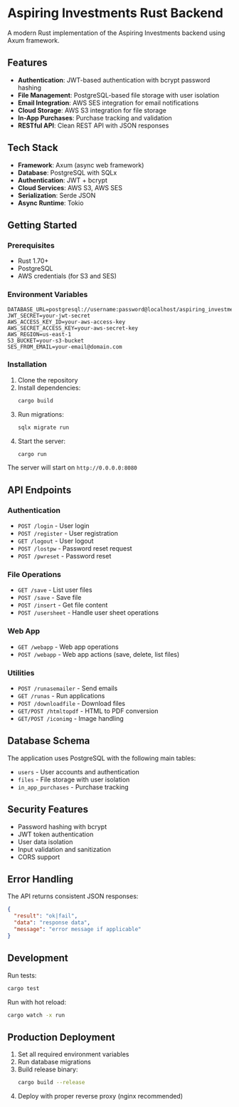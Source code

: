 # Aspiring Investments Rust Backend

A modern Rust implementation of the Aspiring Investments backend using Axum framework.

## Features

- **Authentication**: JWT-based authentication with bcrypt password hashing
- **File Management**: PostgreSQL-based file storage with user isolation
- **Email Integration**: AWS SES integration for email notifications
- **Cloud Storage**: AWS S3 integration for file storage
- **In-App Purchases**: Purchase tracking and validation
- **RESTful API**: Clean REST API with JSON responses

## Tech Stack

- **Framework**: Axum (async web framework)
- **Database**: PostgreSQL with SQLx
- **Authentication**: JWT + bcrypt
- **Cloud Services**: AWS S3, AWS SES
- **Serialization**: Serde JSON
- **Async Runtime**: Tokio

## Getting Started

### Prerequisites

- Rust 1.70+
- PostgreSQL
- AWS credentials (for S3 and SES)

### Environment Variables

```env
DATABASE_URL=postgresql://username:password@localhost/aspiring_investments
JWT_SECRET=your-jwt-secret
AWS_ACCESS_KEY_ID=your-aws-access-key
AWS_SECRET_ACCESS_KEY=your-aws-secret-key
AWS_REGION=us-east-1
S3_BUCKET=your-s3-bucket
SES_FROM_EMAIL=your-email@domain.com
```

### Installation

1. Clone the repository
2. Install dependencies:
   ```bash
   cargo build
   ```
3. Run migrations:
   ```bash
   sqlx migrate run
   ```
4. Start the server:
   ```bash
   cargo run
   ```

The server will start on `http://0.0.0.0:8080`

## API Endpoints

### Authentication
- `POST /login` - User login
- `POST /register` - User registration  
- `GET /logout` - User logout
- `POST /lostpw` - Password reset request
- `POST /pwreset` - Password reset

### File Operations
- `GET /save` - List user files
- `POST /save` - Save file
- `POST /insert` - Get file content
- `POST /usersheet` - Handle user sheet operations

### Web App
- `GET /webapp` - Web app operations
- `POST /webapp` - Web app actions (save, delete, list files)

### Utilities
- `POST /runasemailer` - Send emails
- `GET /runas` - Run applications
- `POST /downloadfile` - Download files
- `GET/POST /htmltopdf` - HTML to PDF conversion
- `GET/POST /iconimg` - Image handling

## Database Schema

The application uses PostgreSQL with the following main tables:

- `users` - User accounts and authentication
- `files` - File storage with user isolation
- `in_app_purchases` - Purchase tracking

## Security Features

- Password hashing with bcrypt
- JWT token authentication
- User data isolation
- Input validation and sanitization
- CORS support

## Error Handling

The API returns consistent JSON responses:

```json
{
  "result": "ok|fail",
  "data": "response data",
  "message": "error message if applicable"
}
```

## Development

Run tests:
```bash
cargo test
```

Run with hot reload:
```bash
cargo watch -x run
```

## Production Deployment

1. Set all required environment variables
2. Run database migrations
3. Build release binary:
   ```bash
   cargo build --release
   ```
4. Deploy with proper reverse proxy (nginx recommended)